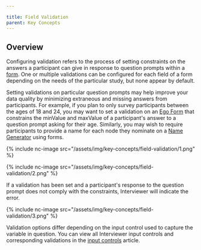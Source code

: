 ```yaml
---

title: Field Validation
parent: Key Concepts
---
```

## Overview

Configuring validation refers to the process of setting constraints on the answers a participant can give in response to question prompts within a [form](./forms.md). One or multiple validations can be configured for each field of a form depending on the needs of the particular study, but none appear by default. 
 
Setting validations on particular question prompts may help improve your data quality by minimizing extraneous and missing answers from participants. For example, if you plan to only survey participants between the ages of 18 and 24, you may want to set a validation on an [Ego Form](../interface-documentation/ego-form.md) that constrains the minValue and maxValue of a participant's answer to a question prompt asking for their age. Similarly, you may wish to require participants to provide a name for each node they nominate on a [Name Generator](../interface-documentation/name-generator.md) using forms.
 
{% include nc-image src="/assets/img/key-concepts/field-validation/1.png" %}

{% include nc-image src="/assets/img/key-concepts/field-validation/2.png" %}
 
If a validation has been set and a participant's response to the question prompt does not comply with the constraints, Interviewer will indicate the error.
 
{% include nc-image src="/assets/img/key-concepts/field-validation/3.png" %}
 
Validation options differ depending on the input control used to capture the variable in question. You can view all Interviewer input controls and corresponding validations in the [input controls](./input-controls.md) article. 
